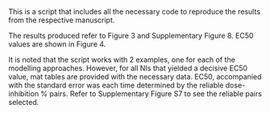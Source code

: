 This is a script that includes all the necessary code to reproduce the results from the respective manuscript.

The results produced refer to Figure 3 and Supplementary Figure 8. EC50 values are shown in Figure 4.

It is noted that the script works with 2 examples, one for each of the modelling approaches. However, for all NIs that yielded a decisive EC50 value, mat tables are provided with the necessary data. EC50, accompanied with the standard error was each time determined by the reliable dose-inhibition % pairs. Refer to Supplementary Figure S7 to see the reliable pairs selected.
